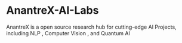 # AnantreX-AI-Labs
AnantreX is a open source research hub for cutting-edge AI Projects, including NLP , Computer Vision , and Quantum AI
